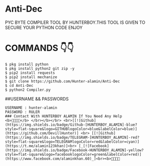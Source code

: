 # Anti-Dec
PYC BYTE COMPILER TOOL BY HUNTERBOY.THIS TOOL IS GIVEN TO SECURE YOUR PYTHON CODE  ENJOY

# COMMANDS 👇👇
````
$ pkg install python 
$ pkg install python2 git zip -y
$ pip2 install requests 
$ pip2 install mechanize 
$ git clone https://github.com/Hunter-alamin/Anti-Dec
$ cd Anti-Dec
$ python2 Compiler.py

````
##USERNAME && PASSWORDS
````
USERNAME : hunter-alamin
PASSWORD : RULER
### Contact With HUNTERBOY ALAMIN If You Need Any Help
<b>🔰🔰🔰🔰</b> </br></b></br> <br>[[![Github](https://img.shields.io/badge/Github-[HUNTERBOY_ALAMIN]-blue?style=flat-square&logo=GITHUBlogoColor=blue&labelColor=blue)](https://github.com/DevillHunter)] <br> [[![Github](https://img.shields.io/badge/TELEGRAM-[HUNTERBOY_ALAMIN]-red?style=flat-square&logo=TELEGRAMlogoColor=red&labelColor=cyan)](https://t.me/alamin123khan)]<br> [_[![Facebook](https://img.shields.io/badge/Facebook-HUNTERBOY_ALAMIN]-yellow?style=flat-square&logo=facebooklogoColor=green&labelColor=red)](https://www.facebook.com/alaminkhan.60)_]<br><b>🔰🔰🔰🔰

